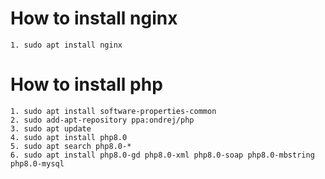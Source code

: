 # How to install nginx
    1. sudo apt install nginx
# How to install php
    1. sudo apt install software-properties-common
    2. sudo add-apt-repository ppa:ondrej/php
    3. sudo apt update
    4. sudo apt install php8.0
    5. sudo apt search php8.0-* 
    6. sudo apt install php8.0-gd php8.0-xml php8.0-soap php8.0-mbstring php8.0-mysql 
